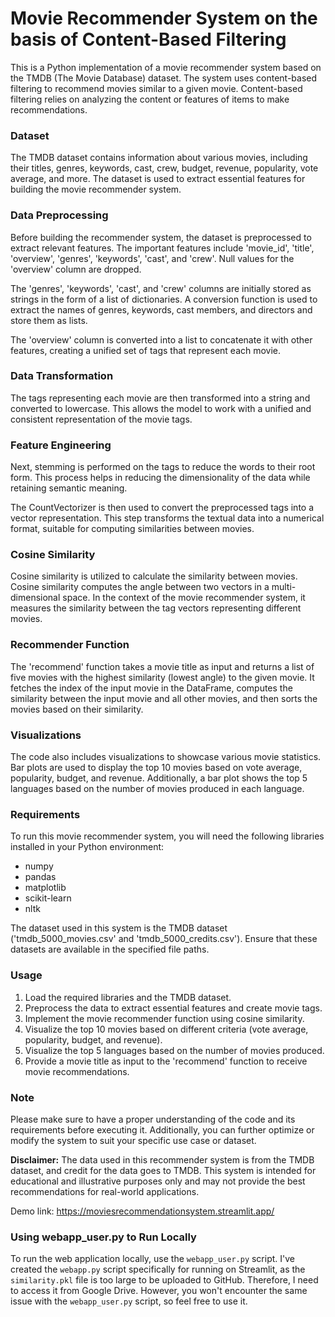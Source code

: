 # Movie Recommender System on the basis of Content-Based Filtering

This is a Python implementation of a movie recommender system based on the TMDB (The Movie Database) dataset. The system uses content-based filtering to recommend movies similar to a given movie. Content-based filtering relies on analyzing the content or features of items to make recommendations.

### Dataset
The TMDB dataset contains information about various movies, including their titles, genres, keywords, cast, crew, budget, revenue, popularity, vote average, and more. The dataset is used to extract essential features for building the movie recommender system.

### Data Preprocessing
Before building the recommender system, the dataset is preprocessed to extract relevant features. The important features include 'movie_id', 'title', 'overview', 'genres', 'keywords', 'cast', and 'crew'. Null values for the 'overview' column are dropped.

The 'genres', 'keywords', 'cast', and 'crew' columns are initially stored as strings in the form of a list of dictionaries. A conversion function is used to extract the names of genres, keywords, cast members, and directors and store them as lists.

The 'overview' column is converted into a list to concatenate it with other features, creating a unified set of tags that represent each movie.

### Data Transformation
The tags representing each movie are then transformed into a string and converted to lowercase. This allows the model to work with a unified and consistent representation of the movie tags.

### Feature Engineering
Next, stemming is performed on the tags to reduce the words to their root form. This process helps in reducing the dimensionality of the data while retaining semantic meaning.

The CountVectorizer is then used to convert the preprocessed tags into a vector representation. This step transforms the textual data into a numerical format, suitable for computing similarities between movies.

### Cosine Similarity
Cosine similarity is utilized to calculate the similarity between movies. Cosine similarity computes the angle between two vectors in a multi-dimensional space. In the context of the movie recommender system, it measures the similarity between the tag vectors representing different movies.

### Recommender Function
The 'recommend' function takes a movie title as input and returns a list of five movies with the highest similarity (lowest angle) to the given movie. It fetches the index of the input movie in the DataFrame, computes the similarity between the input movie and all other movies, and then sorts the movies based on their similarity.

### Visualizations
The code also includes visualizations to showcase various movie statistics. Bar plots are used to display the top 10 movies based on vote average, popularity, budget, and revenue. Additionally, a bar plot shows the top 5 languages based on the number of movies produced in each language.

### Requirements
To run this movie recommender system, you will need the following libraries installed in your Python environment:
- numpy
- pandas
- matplotlib
- scikit-learn
- nltk

The dataset used in this system is the TMDB dataset ('tmdb_5000_movies.csv' and 'tmdb_5000_credits.csv'). Ensure that these datasets are available in the specified file paths.

### Usage
1. Load the required libraries and the TMDB dataset.
2. Preprocess the data to extract essential features and create movie tags.
3. Implement the movie recommender function using cosine similarity.
4. Visualize the top 10 movies based on different criteria (vote average, popularity, budget, and revenue).
5. Visualize the top 5 languages based on the number of movies produced.
6. Provide a movie title as input to the 'recommend' function to receive movie recommendations.

### Note
Please make sure to have a proper understanding of the code and its requirements before executing it. Additionally, you can further optimize or modify the system to suit your specific use case or dataset.

**Disclaimer:** The data used in this recommender system is from the TMDB dataset, and credit for the data goes to TMDB. This system is intended for educational and illustrative purposes only and may not provide the best recommendations for real-world applications.

Demo link: https://moviesrecommendationsystem.streamlit.app/

### Using webapp_user.py to Run Locally

To run the web application locally, use the `webapp_user.py` script. I've created the `webapp.py` script specifically for running on Streamlit, as the `similarity.pkl` file is too large to be uploaded to GitHub. Therefore, I need to access it from Google Drive. However, you won't encounter the same issue with the `webapp_user.py` script, so feel free to use it.
